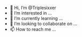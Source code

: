 - 👋 Hi, I’m @Triplesixxer
- 👀 I’m interested in ...
- 🌱 I’m currently learning ...
- 💞️ I’m looking to collaborate on ...
- 📫 How to reach me ...

<!---
Triplesixxer/Triplesixxer is a ✨ special ✨ repository because its `README.md` (this file) appears on your GitHub profile.
You can click the Preview link to take a look at your changes.
--->
